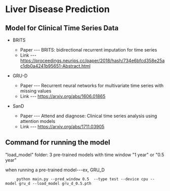 # Liver Disease Prediction

## Model for Clinical Time Series Data


* BRITS
    * Paper --- BRITS: bidirectional recurrent imputation for time series
    * Link --- https://proceedings.neurips.cc/paper/2018/hash/734e6bfcd358e25ac1db0a4241b95651-Abstract.html


* GRU-D
    * Paper --- Recurrent neural networks for multivariate time series with missing values
    * Link ---  https://arxiv.org/abs/1606.01865

* SanD
    * Paper --- Attend and diagnose: Clinical time series analysis using attention models
    * Link ---  https://arxiv.org/abs/1711.03905



## Command for running the model

"load_model" folder: 3 pre-trained models with time window "1 year" or "0.5 year"

when running a pre-trained model---ex, GRU_D 

```key
     python main.py --pred_window 0.5  --type test --device cpu --model gru_d --load_model gru_d_0.5.pth
``` 

